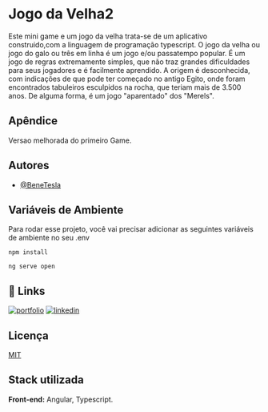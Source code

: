 
# Jogo da Velha2

Este mini game e um jogo da velha trata-se de um aplicativo construido,com a linguagem de programação typescript.
O jogo da velha ou jogo do galo ou três em linha é um jogo e/ou passatempo popular. É um jogo de regras extremamente simples, que não traz grandes dificuldades para seus jogadores e é facilmente aprendido. A origem é desconhecida, com indicações de que pode ter começado no antigo Egito, onde foram encontrados tabuleiros esculpidos na rocha, que teriam mais de 3.500 anos. De alguma forma, é um jogo "aparentado" dos "Merels".


## Apêndice

Versao melhorada do primeiro Game.



## Autores

- [@BeneTesla](https://github.com/benetesla)


## Variáveis de Ambiente

Para rodar esse projeto, você vai precisar adicionar as seguintes variáveis de ambiente no seu .env

`npm install`

`ng serve open`


## 🔗 Links
[![portfolio](https://img.shields.io/badge/my_portfolio-000?style=for-the-badge&logo=ko-fi&logoColor=white)](https://github.com/benetesla)
[![linkedin](https://img.shields.io/badge/linkedin-0A66C2?style=for-the-badge&logo=linkedin&logoColor=white)](https://www.linkedin.com/in/bene-tesla/)


## Licença

[MIT](https://choosealicense.com/licenses/mit/)


## Stack utilizada

**Front-end:** Angular, Typescript.




